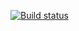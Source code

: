 [![Build status](https://ci.appveyor.com/api/projects/status/g7fekmqdc3sse5ey?svg=true)](https://ci.appveyor.com/project/olga-maev/selenium)